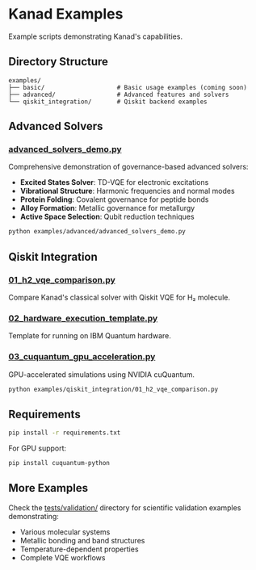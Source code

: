 # Kanad Examples

Example scripts demonstrating Kanad's capabilities.

## Directory Structure

```
examples/
├── basic/                    # Basic usage examples (coming soon)
├── advanced/                 # Advanced features and solvers
└── qiskit_integration/       # Qiskit backend examples
```

## Advanced Solvers

### [advanced_solvers_demo.py](advanced/advanced_solvers_demo.py)

Comprehensive demonstration of governance-based advanced solvers:

- **Excited States Solver**: TD-VQE for electronic excitations
- **Vibrational Structure**: Harmonic frequencies and normal modes
- **Protein Folding**: Covalent governance for peptide bonds
- **Alloy Formation**: Metallic governance for metallurgy
- **Active Space Selection**: Qubit reduction techniques

```bash
python examples/advanced/advanced_solvers_demo.py
```

## Qiskit Integration

### [01_h2_vqe_comparison.py](qiskit_integration/01_h2_vqe_comparison.py)
Compare Kanad's classical solver with Qiskit VQE for H₂ molecule.

### [02_hardware_execution_template.py](qiskit_integration/02_hardware_execution_template.py)
Template for running on IBM Quantum hardware.

### [03_cuquantum_gpu_acceleration.py](qiskit_integration/03_cuquantum_gpu_acceleration.py)
GPU-accelerated simulations using NVIDIA cuQuantum.

```bash
python examples/qiskit_integration/01_h2_vqe_comparison.py
```

## Requirements

```bash
pip install -r requirements.txt
```

For GPU support:
```bash
pip install cuquantum-python
```

## More Examples

Check the [tests/validation/](../tests/validation/) directory for scientific validation examples demonstrating:
- Various molecular systems
- Metallic bonding and band structures
- Temperature-dependent properties
- Complete VQE workflows
